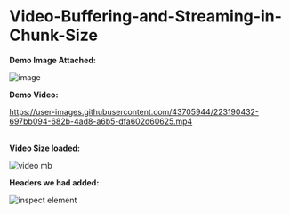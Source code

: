 # Video-Buffering-and-Streaming-in-Chunk-Size

**Demo Image Attached:**

![image](https://user-images.githubusercontent.com/43705944/223187922-3555b78e-b1ee-4bd9-8052-3b155024afe4.png)



**Demo Video:** 


https://user-images.githubusercontent.com/43705944/223190432-697bb094-682b-4ad8-a6b5-dfa602d60625.mp4


<br/>**Video Size loaded:** 

![video mb](https://user-images.githubusercontent.com/43705944/223195660-1b3813ae-1fe6-4152-a8d0-f41698a445fc.png)



**Headers we had added:**

![inspect element](https://user-images.githubusercontent.com/43705944/223195371-736aaaaf-b9cf-4752-8d8b-63a0703ecae8.png)
